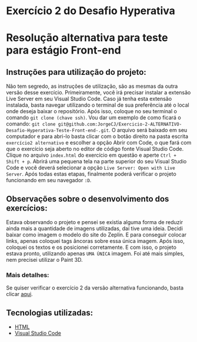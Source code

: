 # Exercício 2 do Desafio Hyperativa
# Resolução alternativa para teste para estágio Front-end
## Instruções para utilização do projeto:
Não tem segredo, as instruções de utilização, são as mesmas da outra versão desse exercício. Primeiramente, você irá precisar instalar a extensão Live Server em seu Visual Studio Code. Caso já tenha esta extensão instalada, basta navegar utilizando o terminal de sua preferência até o local onde deseja baixar o repositório. Após isso, coloque no seu terminal o comando `git clone (chave ssh)`. Vou dar um exemplo de como ficará o comando: `git clone git@github.com:JorgeCJ/Exercicio-2-ALTERNATIVO-Desafio-Hyperativa-Teste-Front-end-.git`. O arquivo será baixado em seu computador e para abri-lo basta clicar com o botão direito na pasta escrita `exercício2 alternativo` e escolher a opção Abrir com Code, o que fará com que o exercício seja aberto no editor de código fonte Visual Studio Code. Clique no arquivo `index.html` do exercício em questão e aperte `Ctrl + Shift + p`. Abrirá uma pequena tela na parte superior do seu Visual Studio Code e você deverá selecionar a opção `Live Server: Open with Live Server`. Após todas estas etapas, finalmente poderá verificar o projeto funcionando em seu navegador `:D`.

## Observações sobre o desenvolvimento dos exercícios:
Estava observando o projeto e pensei se existia alguma forma de reduzir ainda mais a quantidade de imagens utilizadas, daí tive uma ideia. Decidi baixar como imagem o modelo do site do Zeplin. E para conseguir colocar links, apenas coloquei tags âncoras sobre essa única imagem. Após isso, coloquei os textos e os posicionei corretamente. E com isso, o projeto estava pronto, utilizando apenas `UMA ÚNICA` imagem. Foi até mais simples, nem precisei utilizar o Paint 3D.

### Mais detalhes:
Se quiser verificar o exercício 2 da versão alternativa funcionando, basta clicar [aqui](https://exercicio-2-alternativo-desafio-hyperativa-teste-front-end.vercel.app/).

## Tecnologias utilizadas:
- [HTML](https://developer.mozilla.org/pt-BR/docs/Web/HTML)
- [Visual Studio Code](https://visualstudio.microsoft.com/pt-br/downloads/)
